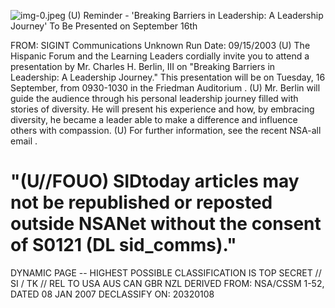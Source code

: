 ![img-0.jpeg](img-0.jpeg)
(U) Reminder - 'Breaking Barriers in Leadership: A Leadership Journey' To Be Presented on September 16th

FROM: SIGINT Communications
Unknown
Run Date: 09/15/2003
(U) The Hispanic Forum and the Learning Leaders cordially invite you to attend a presentation by Mr. Charles H. Berlin, III on "Breaking Barriers in Leadership: A Leadership Journey." This presentation will be on Tuesday, 16 September, from 0930-1030 in the Friedman Auditorium .
(U) Mr. Berlin will guide the audience through his personal leadership journey filled with stories of diversity. He will present his experience and how, by embracing diversity, he became a leader able to make a difference and influence others with compassion.
(U) For further information, see the recent NSA-all email .

# "(U//FOUO) SIDtoday articles may not be republished or reposted outside NSANet without the consent of $\mathbf{S 0 1 2 1}$ (DL sid_comms)." 

DYNAMIC PAGE -- HIGHEST POSSIBLE CLASSIFICATION IS
TOP SECRET // SI / TK // REL TO USA AUS CAN GBR NZL
DERIVED FROM: NSA/CSSM 1-52, DATED 08 JAN 2007 DECLASSIFY ON: 20320108
